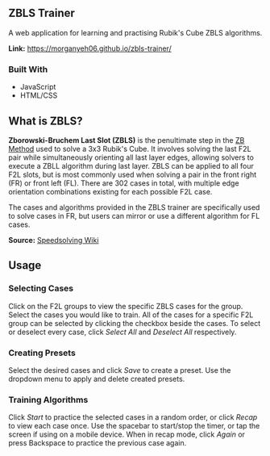 ## ZBLS Trainer
A web application for learning and practising Rubik's Cube ZBLS algorithms.

**Link:** https://morganyeh06.github.io/zbls-trainer/

### Built With
- JavaScript
- HTML/CSS

## What is ZBLS?
**Zborowski-Bruchem Last Slot (ZBLS)** is the penultimate step in the [ZB Method](https://www.speedsolving.com/wiki/index.php/ZB_method) used to solve a 3x3 Rubik's Cube. It involves solving the last F2L pair while simultaneously orienting all last layer edges, allowing solvers to execute a ZBLL algorithm during last layer. ZBLS can be applied to all four F2L slots, but is most commonly used when solving a pair in the front right (FR) or front left (FL). There are 302 cases in total, with multiple edge orientation combinations existing for each possible F2L case.

The cases and algorithms provided in the ZBLS trainer are specifically used to solve cases in FR, but users can mirror or use a different algorithm for FL cases.

**Source:** [Speedsolving Wiki](https://www.speedsolving.com/wiki/index.php/ZB_method)

## Usage
### Selecting Cases
Click on the F2L groups to view the specific ZBLS cases for the group. Select the cases you would like to train.
All of the cases for a specific F2L group can be selected by clicking the checkbox beside the cases. 
To select or deselect every case, click _Select All_ and _Deselect All_ respectively.

### Creating Presets
Select the desired cases and click _Save_ to create a preset. Use the dropdown menu to apply and delete created presets.

### Training Algorithms
Click _Start_ to practice the selected cases in a random order, or click _Recap_ to view each case once.
Use the spacebar to start/stop the timer, or tap the screen if using on a mobile device.
When in recap mode, click _Again_ or press Backspace to practice the previous case again.


